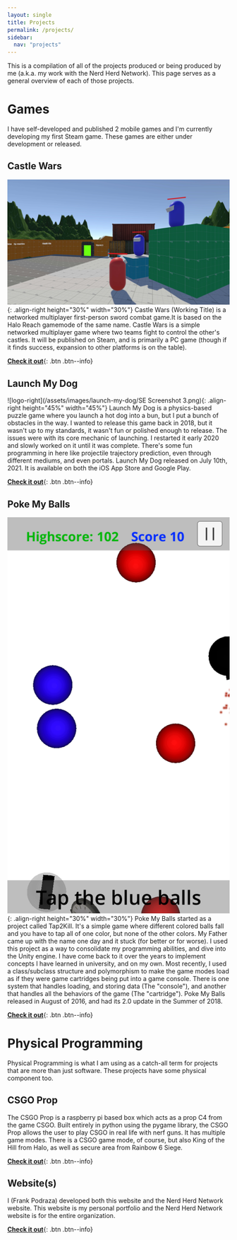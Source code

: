 ```yaml
---
layout: single
title: Projects
permalink: /projects/
sidebar:
  nav: "projects"
---
```


This is a compilation of all of the projects produced or being produced by me (a.k.a. my work with the Nerd Herd Network). This page serves as a general overview of each of those projects.

# Games

I have self-developed and published 2 mobile games and I'm currently developing my first Steam game. These games are either under development or released.

## Castle Wars

![castle-wars-game-right](/assets/images/castle-wars/0.0.1-demo.jpg){: .align-right height="30%" width="30%"}
Castle Wars (Working Title) is a networked multiplayer first-person sword combat game.It is based on the Halo Reach gamemode of the same name. Castle Wars is a simple networked multiplayer game where two teams fight to control the other's castles. It will be published on Steam, and is primarily a PC game (though if it finds success, expansion to other platforms is on the table).


[**Check it out**](/projects/castle-wars/){: .btn .btn--info}

## Launch My Dog

![logo-right](/assets/images/launch-my-dog/SE Screenshot 3.png){: .align-right height="45%" width="45%"}
Launch My Dog is a physics-based puzzle game where you launch a hot dog into a bun, but I put a bunch of obstacles in the way. I wanted to release this game back in 2018, but it wasn't up to my standards, it wasn't fun or polished enough to release. The issues were with its core mechanic of launching. I restarted it early 2020 and slowly worked on it until it was complete. There's some fun programming in here like projectile trajectory prediction, even through different mediums, and even portals. Launch My Dog released on July 10th, 2021. It is available on both the iOS App Store and Google Play.

[**Check it out**](/projects/launch-my-dog/){: .btn .btn--info}

## Poke My Balls

![Screenshot-game-right](/assets/images/poke-my-balls/screen-game.PNG){: .align-right height="30%" width="30%"}
Poke My Balls started as a project called Tap2Kill. It's a simple game where different colored balls fall and you have to tap all of one color, but none of the other colors. My Father came up with the name one day and it stuck (for better or for worse). I used this project as a way to consolidate my programming abilities, and dive into the Unity engine. I have come back to it over the years to implement concepts I have learned in university, and on my own. Most recently, I used a class/subclass structure and polymorphism to make the game modes load as if they were game cartridges being put into a game console. There is one system that handles loading, and storing data (The "console"), and another that handles all the behaviors of the game (The "cartridge"). Poke My Balls released in August of 2016, and had its 2.0 update in the Summer of 2018.

[**Check it out**](/projects/poke-my-balls/){: .btn .btn--info}

# Physical Programming

Physical Programming is what I am using as a catch-all term for projects that are more than just software. These projects have some physical component too.

## CSGO Prop

The CSGO Prop is a raspberry pi based box which acts as a prop C4 from the game CSGO. Built entirely in python using the pygame library, the CSGO Prop allows the user to play CSGO in real life with nerf guns. It has multiple game modes. There is a CSGO game mode, of course, but also King of the Hill from Halo, as well as secure area from Rainbow 6 Siege.

[**Check it out**](/projects/csgo-prop/){: .btn .btn--info}

## Website(s)

I (Frank Podraza) developed both this website and the Nerd Herd Network website. This website is my personal portfolio and the Nerd Herd Network website is for the entire organization.

[**Check it out**](/projects/web-dev/){: .btn .btn--info}
